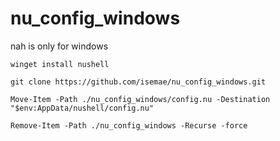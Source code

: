 # nu_config_windows
nah is only for windows

```
winget install nushell

git clone https://github.com/isemae/nu_config_windows.git

Move-Item -Path ./nu_config_windows/config.nu -Destination "$env:AppData/nushell/config.nu"

Remove-Item -Path ./nu_config_windows -Recurse -force

```
